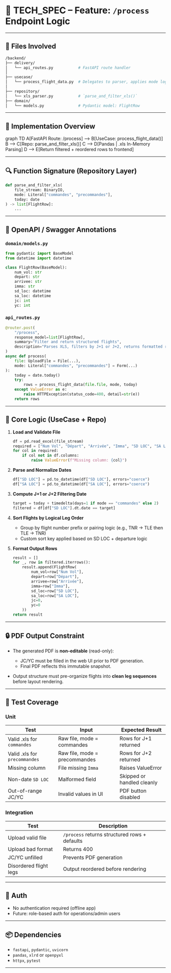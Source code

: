 # 📄 TECH\_SPEC – Feature: `/process` Endpoint Logic

---

## 📁 Files Involved

```bash
/backend/
├── delivery/
│   └── api_routes.py           # FastAPI route handler
│
├── usecase/
│   └── process_flight_data.py  # Delegates to parser, applies mode logic
│
├── repository/
│   └── xls_parser.py           # `parse_and_filter_xls()`
├── domain/
│   └── models.py               # Pydantic model: FlightRow
```

---

## 🧠 Implementation Overview

graph TD
  A[FastAPI Route: /process] --> B[UseCase: process_flight_data()]
  B --> C[Repo: parse_and_filter_xls()]
  C --> D[Pandas | .xls In-Memory Parsing]
  D --> E[Return filtered + reordered rows to frontend]

---

## 🔍 Function Signature (Repository Layer)

```python
def parse_and_filter_xls(
    file_stream: BinaryIO,
    mode: Literal["commandes", "precommandes"],
    today: date
) -> list[FlightRow]:
    ...
```

---

## 🧾 OpenAPI / Swagger Annotations

### `domain/models.py`

```python
from pydantic import BaseModel
from datetime import datetime

class FlightRow(BaseModel):
    num_vol: str
    depart: str
    arrivee: str
    imma: str
    sd_loc: datetime
    sa_loc: datetime
    jc: int
    yc: int
```

### `api_routes.py`

```python
@router.post(
    "/process",
    response_model=list[FlightRow],
    summary="Filter and return structured flights",
    description="Parses XLS, filters by J+1 or J+2, returns formatted rows for pairing and layout."
)
async def process(
    file: UploadFile = File(...),
    mode: Literal["commandes", "precommandes"] = Form(...)
):
    today = date.today()
    try:
        rows = process_flight_data(file.file, mode, today)
    except ValueError as e:
        raise HTTPException(status_code=400, detail=str(e))
    return rows
```

---

## 🔎 Core Logic (UseCase + Repo)

1. **Load and Validate File**

   ```python
   df = pd.read_excel(file_stream)
   required = ["Num Vol", "Départ", "Arrivée", "Imma", "SD LOC", "SA LOC"]
   for col in required:
       if col not in df.columns:
           raise ValueError(f"Missing column: {col}")
   ```

2. **Parse and Normalize Dates**

   ```python
   df["SD LOC"] = pd.to_datetime(df["SD LOC"], errors="coerce")
   df["SA LOC"] = pd.to_datetime(df["SA LOC"], errors="coerce")
   ```

3. **Compute J+1 or J+2 Filtering Date**

   ```python
   target = today + timedelta(days=1 if mode == "commandes" else 2)
   filtered = df[df["SD LOC"].dt.date == target]
   ```

4. **Sort Flights by Logical Leg Order**

   * Group by flight number prefix or pairing logic (e.g., TNR → TLE then TLE → TNR)
   * Custom sort key applied based on SD LOC + departure logic

5. **Format Output Rows**

   ```python
   result = []
   for _, row in filtered.iterrows():
       result.append(FlightRow(
           num_vol=row["Num Vol"],
           depart=row["Départ"],
           arrivee=row["Arrivée"],
           imma=row["Imma"],
           sd_loc=row["SD LOC"],
           sa_loc=row["SA LOC"],
           jc=0,
           yc=0
       ))
   return result
   ```

---

## 🔒 PDF Output Constraint

* The generated PDF is **non-editable** (read-only):

  * JC/YC must be filled in the web UI prior to PDF generation.
  * Final PDF reflects this immutable snapshot.
* Output structure must pre-organize flights into **clean leg sequences** before layout rendering.

---

## 🧪 Test Coverage

### Unit

| Test                          | Input                         | Expected Result            |
| ----------------------------- | ----------------------------- | -------------------------- |
| Valid .xls for `commandes`    | Raw file, mode = commandes    | Rows for J+1 returned      |
| Valid .xls for `precommandes` | Raw file, mode = precommandes | Rows for J+2 returned      |
| Missing column                | File missing `Imma`           | Raises ValueError          |
| Non-date `SD LOC`             | Malformed field               | Skipped or handled cleanly |
| Out-of-range JC/YC            | Invalid values in UI          | PDF button disabled        |

### Integration

| Test                   | Description                                   |
| ---------------------- | --------------------------------------------- |
| Upload valid file      | `/process` returns structured rows + defaults |
| Upload bad format      | Returns 400                                   |
| JC/YC unfilled         | Prevents PDF generation                       |
| Disordered flight legs | Output reordered before rendering             |

---

## 🔐 Auth

* No authentication required (offline app)
* Future: role-based auth for operations/admin users

---

## 📦 Dependencies

* `fastapi`, `pydantic`, `uvicorn`
* `pandas`, `xlrd` or `openpyxl`
* `httpx`, `pytest`

---

